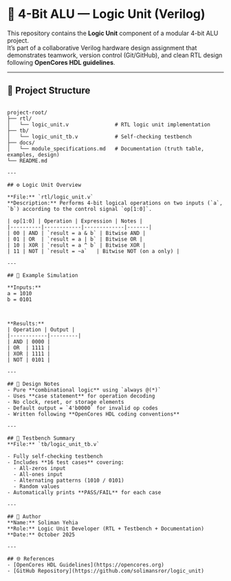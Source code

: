 # 🔧 4-Bit ALU — Logic Unit (Verilog)

This repository contains the **Logic Unit** component of a modular 4-bit ALU project.  
It’s part of a collaborative Verilog hardware design assignment that demonstrates teamwork, version control (Git/GitHub), and clean RTL design following **OpenCores HDL guidelines**.

---

## 📁 Project Structure

```text

project-root/
├── rtl/
│   └── logic_unit.v               # RTL logic unit implementation
├── tb/
│   └── logic_unit_tb.v            # Self-checking testbench
├── docs/
│   └── module_specifications.md   # Documentation (truth table, examples, design)
└── README.md

---

## ⚙️ Logic Unit Overview

**File:** `rtl/logic_unit.v`  
**Description:** Performs 4-bit logical operations on two inputs (`a`, `b`) according to the control signal `op[1:0]`.

| op[1:0] | Operation | Expression | Notes |
|----------|------------|-------------|-------|
| 00 | AND | `result = a & b` | Bitwise AND |
| 01 | OR  | `result = a | b` | Bitwise OR |
| 10 | XOR | `result = a ^ b` | Bitwise XOR |
| 11 | NOT | `result = ~a`   | Bitwise NOT (on a only) |

---

## 🔢 Example Simulation

**Inputs:**
a = 1010
b = 0101



**Results:**
| Operation | Output |
|------------|---------|
| AND | 0000 |
| OR  | 1111 |
| XOR | 1111 |
| NOT | 0101 |

---

## 🧠 Design Notes
- Pure **combinational logic** using `always @(*)`
- Uses **case statement** for operation decoding
- No clock, reset, or storage elements
- Default output = `4'b0000` for invalid op codes
- Written following **OpenCores HDL coding conventions**

---

## 🧪 Testbench Summary
**File:** `tb/logic_unit_tb.v`

- Fully self-checking testbench  
- Includes **16 test cases** covering:
  - All-zeros input  
  - All-ones input  
  - Alternating patterns (1010 / 0101)  
  - Random values  
- Automatically prints **PASS/FAIL** for each case

---

## 👤 Author
**Name:** Soliman Yehia  
**Role:** Logic Unit Developer (RTL + Testbench + Documentation)  
**Date:** October 2025  

---

## 🌐 References
- [OpenCores HDL Guidelines](https://opencores.org)
- [GitHub Repository](https://github.com/solimansror/logic_unit)
